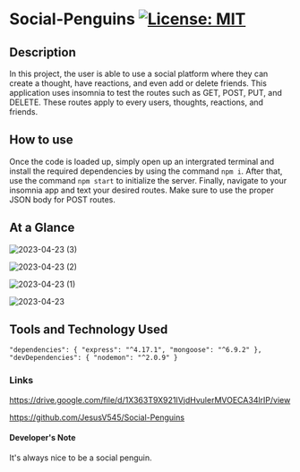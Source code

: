 # Social-Penguins [![License: MIT](https://img.shields.io/badge/License-MIT-yellow.svg)](https://opensource.org/licenses/MIT)

## Description
In this project, the user is able to use a social platform where they can create a thought, have reactions, and even add or delete friends. This application uses insomnia to test the routes such as GET, POST, PUT, and DELETE. These routes apply to every users, thoughts, reactions, and friends.

## How to use
Once the code is loaded up, simply open up an intergrated terminal and install the required dependencies by using the command `npm i`. After that, use the command `npm start` to initialize the server. Finally, navigate to your insomnia app and text your desired routes. Make sure to use the proper JSON body for POST routes. 

## At a Glance
![2023-04-23 (3)](https://user-images.githubusercontent.com/117941643/233892233-3effe065-a609-4ac7-880a-73d7ebc7ec29.png)

![2023-04-23 (2)](https://user-images.githubusercontent.com/117941643/233892294-a85e87b2-c2b4-4bf3-801c-449e42f061fe.png)

![2023-04-23 (1)](https://user-images.githubusercontent.com/117941643/233892354-db8b094e-decf-4205-9230-c6a7e83653a0.png)

![2023-04-23](https://user-images.githubusercontent.com/117941643/233892152-3a376c03-9c04-4ffb-b468-9657af9cc472.png)

## Tools and Technology Used

 `
    "dependencies": {
    "express": "^4.17.1",
    "mongoose": "^6.9.2"
    },
    "devDependencies": {
    "nodemon": "^2.0.9"
    }
`

### Links
https://drive.google.com/file/d/1X363T9X921IVjdHvulerMVOECA34lrIP/view

https://github.com/JesusV545/Social-Penguins

#### Developer's Note
It's always nice to be a social penguin. 

